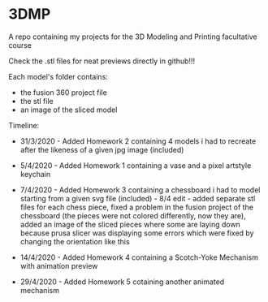 # 3DMP
 A repo containing my projects for the 3D Modeling and Printing facultative course

Check the .stl files for neat previews directly in github!!!

Each model's folder contains:
- the fusion 360 project file
- the stl file
- an image of the sliced model

Timeline:

- 31/3/2020 - Added Homework 2 containing 4 models i had to recreate after the likeness of a given jpg image (included)

- 5/4/2020 - Added Homework 1 containing a vase and a pixel artstyle keychain

 - 7/4/2020 - Added Homework 3 containing a chessboard i had to model starting from a given svg file (included)
            - 8/4 edit - added separate stl files for each chess piece, fixed a problem in the fusion project of the chessboard (the pieces                         were not colored differently, now they are), added an image of the sliced pieces where some are laying down because                         prusa slicer was displaying some errors which were fixed by changing the orientation like this

- 14/4/2020 - Added Homework 4 containing a Scotch-Yoke Mechanism with animation preview

- 29/4/2020 - Added Homework 5 cotaining another animated mechanism
